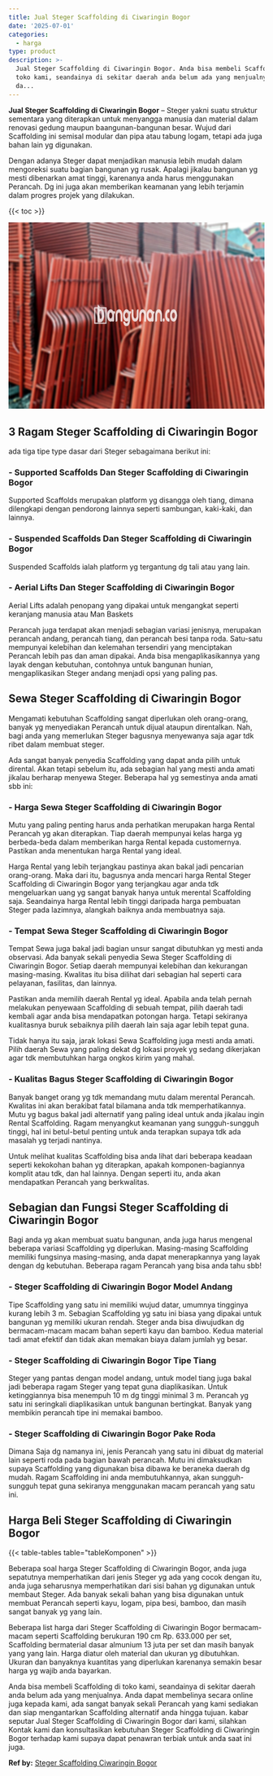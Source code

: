 ```yaml
---
title: Jual Steger Scaffolding di Ciwaringin Bogor
date: '2025-07-01'
categories:
  - harga
type: product
description: >-
  Jual Steger Scaffolding di Ciwaringin Bogor. Anda bisa membeli Scaffolding di
  toko kami, seandainya di sekitar daerah anda belum ada yang menjualnya. Anda
  da...
---
```


**Jual Steger Scaffolding di Ciwaringin Bogor** – Steger yakni suatu struktur sementara yang diterapkan untuk menyangga manusia dan material dalam renovasi gedung maupun baangunan-bangunan besar. Wujud dari Scaffolding ini semisal modular dan pipa atau tabung logam, tetapi ada juga bahan lain yg digunakan.

Dengan adanya Steger dapat menjadikan manusia lebih mudah dalam mengoreksi suatu bagian bangunan yg rusak. Apalagi jikalau bangunan yg mesti dibenarkan amat tinggi, karenanya anda harus menggunakan Perancah. Dg ini juga akan memberikan keamanan yang lebih terjamin dalam progres projek yang dilakukan.

{{< toc >}}

![Jual Steger Scaffolding di Ciwaringin Bogor](/images/sewa-scaffolding-steger-04.png)

## 3 Ragam Steger Scaffolding di Ciwaringin Bogor

ada tiga tipe type dasar dari Steger sebagaimana berikut ini:

### \- Supported Scaffolds Dan Steger Scaffolding di Ciwaringin Bogor

Supported Scaffolds merupakan platform yg disangga oleh tiang, dimana dilengkapi dengan pendorong lainnya seperti sambungan, kaki-kaki, dan lainnya.

### \- Suspended Scaffolds Dan Steger Scaffolding di Ciwaringin Bogor

Suspended Scaffolds ialah platform yg tergantung dg tali atau yang lain.

### \- Aerial Lifts Dan Steger Scaffolding di Ciwaringin Bogor

Aerial Lifts adalah penopang yang dipakai untuk mengangkat seperti keranjang manusia atau Man Baskets

Perancah juga terdapat akan menjadi sebagian variasi jenisnya, merupakan perancah andang, perancah tiang, dan perancah besi tanpa roda. Satu-satu mempunyai kelebihan dan kelemahan tersendiri yang menciptakan Perancah lebih pas dan aman dipakai. Anda bisa mengaplikasikannya yang layak dengan kebutuhan, contohnya untuk bangunan hunian, mengaplikasikan Steger andang menjadi opsi yang paling pas.

## Sewa Steger Scaffolding di Ciwaringin Bogor

Mengamati kebutuhan Scaffolding sangat diperlukan oleh orang-orang, banyak yg menyediakan Perancah untuk dijual ataupun direntalkan. Nah, bagi anda yang memerlukan Steger bagusnya menyewanya saja agar tdk ribet dalam membuat steger.

Ada sangat banyak penyedia Scaffolding yang dapat anda pilih untuk dirental. Akan tetapi sebelum itu, ada sebagian hal yang mesti anda amati jikalau berharap menyewa Steger. Beberapa hal yg semestinya anda amati sbb ini:

### \- Harga Sewa Steger Scaffolding di Ciwaringin Bogor

Mutu yang paling penting harus anda perhatikan merupakan harga Rental Perancah yg akan diterapkan. Tiap daerah mempunyai kelas harga yg berbeda-beda dalam memberikan harga Rental kepada customernya. Pastikan anda menentukan harga Rental yang ideal.

Harga Rental yang lebih terjangkau pastinya akan bakal jadi pencarian orang-orang. Maka dari itu, bagusnya anda mencari harga Rental Steger Scaffolding di Ciwaringin Bogor yang terjangkau agar anda tdk mengeluarkan uang yg sangat banyak hanya untuk merental Scaffolding saja. Seandainya harga Rental lebih tinggi daripada harga pembuatan Steger pada lazimnya, alangkah baiknya anda membuatnya saja.

### \- Tempat Sewa Steger Scaffolding di Ciwaringin Bogor

Tempat Sewa juga bakal jadi bagian unsur sangat dibutuhkan yg mesti anda observasi. Ada banyak sekali penyedia Sewa Steger Scaffolding di Ciwaringin Bogor. Setiap daerah mempunyai kelebihan dan kekurangan masing-masing. Kwalitas itu bisa dilihat dari sebagian hal seperti cara pelayanan, fasilitas, dan lainnya.

Pastikan anda memilih daerah Rental yg ideal. Apabila anda telah pernah melakukan penyewaan Scaffolding di sebuah tempat, pilih daerah tadi kembali agar anda bisa mendapatkan potongan harga. Tetapi sekiranya kualitasnya buruk sebaiknya pilih daerah lain saja agar lebih tepat guna.

Tidak hanya itu saja, jarak lokasi Sewa Scaffolding juga mesti anda amati. Pilih daerah Sewa yang paling dekat dg lokasi proyek yg sedang dikerjakan agar tdk membutuhkan harga ongkos kirim yang mahal.

### \- Kualitas Bagus Steger Scaffolding di Ciwaringin Bogor

Banyak banget orang yg tdk memandang mutu dalam merental Perancah. Kwalitas ini akan berakibat fatal bilamana anda tdk memperhatikannya. Mutu yg bagus bakal jadi alternatif yang paling ideal untuk anda jikalau ingin Rental Scaffolding. Ragam menyangkut keamanan yang sungguh-sungguh tinggi, hal ini betul-betul penting untuk anda terapkan supaya tdk ada masalah yg terjadi nantinya.

Untuk melihat kualitas Scaffolding bisa anda lihat dari beberapa keadaan seperti kekokohan bahan yg diterapkan, apakah komponen-bagiannya komplit atau tdk, dan hal lainnya. Dengan seperti itu, anda akan mendapatkan Perancah yang berkwalitas.

## Sebagian dan Fungsi Steger Scaffolding di Ciwaringin Bogor

Bagi anda yg akan membuat suatu bangunan, anda juga harus mengenal beberapa variasi Scaffolding yg diperlukan. Masing-masing Scaffolding memiliki fungsinya masing-masing, anda dapat menerapkannya yang layak dengan dg kebutuhan. Beberapa ragam Perancah yang bisa anda tahu sbb!

### \- Steger Scaffolding di Ciwaringin Bogor Model Andang

Tipe Scaffolding yang satu ini memiliki wujud datar, umumnya tingginya kurang lebih 3 m. Sebagian Scaffolding yg satu ini biasa yang dipakai untuk bangunan yg memiliki ukuran rendah. Steger anda bisa diwujudkan dg bermacam-macam macam bahan seperti kayu dan bamboo. Kedua material tadi amat efektif dan tidak akan memakan biaya dalam jumlah yg besar.

### \- Steger Scaffolding di Ciwaringin Bogor Tipe Tiang

Steger yang pantas dengan model andang, untuk model tiang juga bakal jadi beberapa ragam Steger yang tepat guna diaplikasikan. Untuk ketinggiannya bisa menempuh 10 m dg tinggi minimal 3 m. Perancah yg satu ini seringkali diaplikasikan untuk bangunan bertingkat. Banyak yang membikin perancah tipe ini memakai bamboo.

### \- Steger Scaffolding di Ciwaringin Bogor Pake Roda

Dimana Saja dg namanya ini, jenis Perancah yang satu ini dibuat dg material lain seperti roda pada bagian bawah perancah. Mutu ini dimaksudkan supaya Scaffolding yang digunakan bisa dibawa ke beraneka daerah dg mudah. Ragam Scaffolding ini anda membutuhkannya, akan sungguh-sungguh tepat guna sekiranya menggunakan macam perancah yang satu ini.

## Harga Beli Steger Scaffolding di Ciwaringin Bogor

{{< table-tables table="tableKomponen" >}}

Beberapa soal harga Steger Scaffolding di Ciwaringin Bogor, anda juga sepatutnya memperhatikan dari jenis Steger yg ada yang cocok dengan itu, anda juga seharusnya memperhatikan dari sisi bahan yg digunakan untuk membaut Steger. Ada banyak sekali bahan yang bisa digunakan untuk membuat Perancah seperti kayu, logam, pipa besi, bamboo, dan masih sangat banyak yg yang lain.

Beberapa list harga dari Steger Scaffolding di Ciwaringin Bogor bermacam-macam seperti Scaffolding berukuran 190 cm Rp. 633.000 per set, Scaffolding bermaterial dasar almunium 13 juta per set dan masih banyak yang yang lain. Harga diatur oleh material dan ukuran yg dibutuhkan. Ukuran dan banyaknya kuantitas yang diperlukan karenanya semakin besar harga yg wajib anda bayarkan.

Anda bisa membeli Scaffolding di toko kami, seandainya di sekitar daerah anda belum ada yang menjualnya. Anda dapat membelinya secara online juga kepada kami, ada sangat banyak sekali Perancah yang kami sediakan dan siap mengantarkan Scaffolding alternatif anda hingga tujuan. kabar seputar Jual Steger Scaffolding di Ciwaringin Bogor dari kami, silahkan Kontak kami dan konsultasikan kebutuhan Steger Scaffolding di Ciwaringin Bogor terhadap kami supaya dapat penawran terbiak untuk anda saat ini juga.

**Ref by:** [Steger Scaffolding Ciwaringin Bogor](https://id.wikipedia.org/wiki/Steger)
